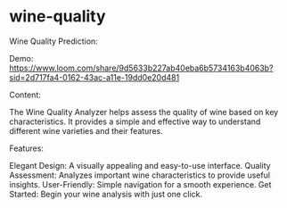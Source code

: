 # wine-quality
Wine Quality Prediction:

Demo: https://www.loom.com/share/9d5633b227ab40eba6b5734163b4063b?sid=2d717fa4-0162-43ac-a11e-19dd0e20d481 

Content:

The Wine Quality Analyzer helps assess the quality of wine based on key characteristics. It provides a simple and effective way to understand different wine varieties and their features.

Features:

Elegant Design: A visually appealing and easy-to-use interface.
Quality Assessment: Analyzes important wine characteristics to provide useful insights.
User-Friendly: Simple navigation for a smooth experience.
Get Started: Begin your wine analysis with just one click.
